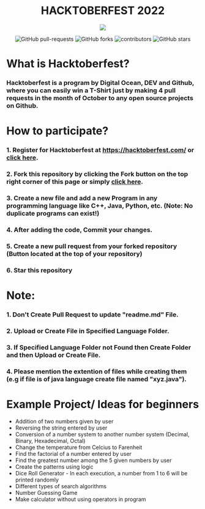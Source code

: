 <h1 align="center"> HACKTOBERFEST 2022</h1>
<p align="center">
  <img src="https://user-images.githubusercontent.com/115038430/193918430-2b09986a-cf53-47d9-a5f2-7e433c185468.png"> 
</p>
<p align="center">
   <img alt="GitHub pull-requests" src="https://img.shields.io/github/issues-pr/beautifully-melodious/hacktoberfest2022">
   <img alt="GitHub forks" src="https://img.shields.io/github/forks/beautifully-melodious/hacktoberfest2022">
   <img alt="contributors" src="https://img.shields.io/github/contributors/beautifully-melodious/hacktoberfest2022">
   <img alt="GitHub stars" src="https://img.shields.io/github/stars/beautifully-melodious/hacktoberfest2022">
</p>

# What is Hacktoberfest?

<h3>Hacktoberfest is a program by Digital Ocean, DEV and Github, where you can easily win a T-Shirt just by making 4 pull requests in the month of October to any open source projects on Github.</h3>

# How to participate?
### 1. Register for Hacktoberfest at https://hacktoberfest.com/ or [click here](https://hacktoberfest.com/).
### 2. Fork this repository by clicking the Fork button on the top right corner of this page or simply [click here](https://github.com/beautifully-melodious/hacktoberfest2022/fork).
### 3. Create a new file and **add** a new Program in any programming language like C++, Java, Python, etc. (Note: No duplicate programs can exist!)
### 4. After adding the code, Commit your changes.
### 5. Create a new pull request from your forked repository (Button located at the top of your repository)
### 6. Star this repository

# Note:
### 1. Don't Create Pull Request to update "readme.md" File.
### 2. Upload or Create File in Specified Language Folder.
### 3. If Specified Language Folder not Found then Create Folder and then Upload or Create File.
### 4. Please mention the extention of files while creating them (e.g if file is of java language create file named "xyz.java").

# Example Project/ Ideas for beginners
- Addition of two numbers given by user
- Reversing the string entered by user
- Conversion of a number system to another number system (Decimal, Binary, Hexadecimal, Octal)
- Change the temperature from Celcius to Farenheit
- Find the factorial of a number entered by user
- Find the greatest number among the 5 given numbers by user
- Create the patterns using logic
- Dice Roll Generator - In each execution, a number from 1 to 6 will be printed randomly
- Different types of search algorithms
- Number Guessing Game
- Make calculator without using operators in program
